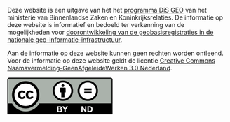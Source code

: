 Deze website is een uitgave van het het [programma DiS GEO](mailto:disgeo@minbzk.nl) van het ministerie van Binnenlandse Zaken en Koninkrijksrelaties. De informatie op deze website is informatief en bedoeld ter verkenning van de mogelijkheden voor [doorontwikkeling van de geobasisregistraties in de nationale geo-informatie-infrastructuur](https://www.geobasisregistraties.nl/basisregistraties/doorontwikkeling-in-samenhang).

Aan de informatie op deze website kunnen geen rechten worden ontleend. Voor de informatie op deze website geldt de licentie [Creative Commons Naamsvermelding-GeenAfgeleideWerken 3.0 Nederland](http://creativecommons.org/licenses/by-nd/3.0/nl).

![](docs/assets/img/license.svg)
